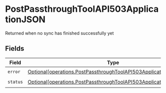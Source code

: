 # PostPassthroughToolAPI503ApplicationJSON

Returned when no sync has finished successfully yet


## Fields

| Field                                                                                                                                                | Type                                                                                                                                                 | Required                                                                                                                                             | Description                                                                                                                                          |
| ---------------------------------------------------------------------------------------------------------------------------------------------------- | ---------------------------------------------------------------------------------------------------------------------------------------------------- | ---------------------------------------------------------------------------------------------------------------------------------------------------- | ---------------------------------------------------------------------------------------------------------------------------------------------------- |
| `error`                                                                                                                                              | [Optional[operations.PostPassthroughToolAPI503ApplicationJSONError]](undefined/models/operations/postpassthroughtoolapi503applicationjsonerror.md)   | :heavy_check_mark:                                                                                                                                   | N/A                                                                                                                                                  |
| `status`                                                                                                                                             | [Optional[operations.PostPassthroughToolAPI503ApplicationJSONStatus]](undefined/models/operations/postpassthroughtoolapi503applicationjsonstatus.md) | :heavy_check_mark:                                                                                                                                   | N/A                                                                                                                                                  |